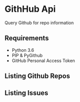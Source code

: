 # GithHub Api

Query Github for repo information

## Requirements

* Python 3.6
* PIP & PyGithub
* GitHub Personal Access Token

## Listing Github Repos

## Listing Issues


